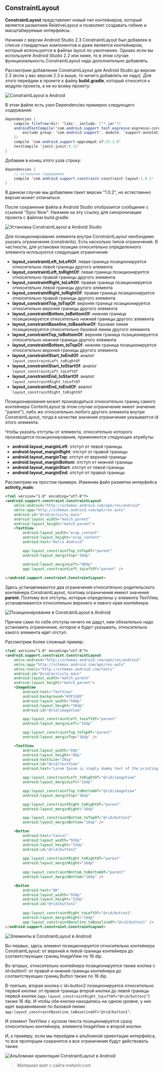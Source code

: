 ## ConstraintLayout

**ConstraintLayout** представляет новый тип контейнеров, который является развитием RelativeLayout и позволяет создавать гибкие и масштабируемые интерфейсы.

Начиная с версии Android Studio 2.3 ConstraintLayout был добавлен в список стандартных компонентов и даже является контейнером, который используется в файлах layout по умолчанию. Однако если вы используете Android Studio 2.2 или ниже, то в этом случае функциональность ConstraintLayout надо дополнительно добавлять.

Рассмотрим добавление ConstraintLayout для Android Studio до версии 2.3 (если у вас версия 2.3 и выше, то ничего добавлять не надо). Для этого перейдем в проекте к файлу **build.gradle**, который относится к модулю проекта, а не ко всему проекту:

![ConstraintLayout в Android](https://metanit.com/java/android/pics/constraintlayout.png)

В этом файле есть узел Dependencies примерно следующего содержания:

```java
dependencies {
    compile fileTree(dir: 'libs', include: ['*.jar'])
    androidTestCompile('com.android.support.test.espresso:espresso-core:2.2.2', {
        exclude group: 'com.android.support', module: 'support-annotations'
    })
    compile 'com.android.support:appcompat-v7:25.1.0'
    testCompile 'junit:junit:4.12'
}
```

Добавим в конец этого узла строку:

```java
dependencies {
    // остальное содержимое
    compile 'com.android.support.constraint:constraint-layout:1.0.2'
}
```

В данном случае мы добавляем пакет версии "1.0.2", но естественно версия может отличаться.

После сохранения файла в Android Studio отобразится сообщение с ссылкой "Sync Now". Нажмем на эту ссылку для синхронизации проекта с файлом build.gradle:

![Установка ConstraintLayout в Android Studio](https://metanit.com/java/android/pics/constraintlayout2.png)

Для позиционирования элемента внутри ConstraintLayout необходимо указать ограничения (constraints). Есть несколько типов ограничений. В частности, для установки позиции относительно определенного элемента испльзуются следующие ограничения:
- **layout_constraintLeft_toLeftOf**: левая граница позиционируется относительно левой границы другого элемента
- **layout_constraintLeft_toRightOf**: левая граница позиционируется относительно правой границы другого элемента
- **layout_constraintRight_toLeftOf**: правая граница позиционируется относительно левой границы другого элемента
- **layout_constraintRight_toRightOf**: правая граница позиционируется относительно правой границы другого элемента
- **layout_constraintTop_toTopOf**: верхняя граница позиционируется относительно верхней границы другого элемента
- **layout_constraintBottom_toBottomOf**: нижняя граница позиционируется относительно нижней границы другого элемента
- **layout_constraintBaseline_toBaselineOf**: базовая линия позиционируется относительно базовой линии другого элемента
- **layout_constraintTop_toBottomOf**: верхняя граница позиционируется относительно нижней границы другого элемента
- **layout_constraintBottom_toTopOf**: нижняя граница позиционируется относительно верхней границы другого элемента
- **layout_constraintStart_toEndOf**: аналог `layout_constraintLeft_toRightOf`
- **layout_constraintStart_toStartOf**: аналог `layout_constraintLeft_toLeftOf`
- **layout_constraintEnd_toStartOf**: аналог `layout_constraintRight_toLeftOf`
- **layout_constraintEnd_toEndOf**: аналог `layout_constraintRight_toRightOf`

Позиционирования может производиться относительно границ самого контейнера ContentLayout (в этом случае ограничение имеет значение "parent"), либо же относительно любого другого элемента внутри ConstraintLayout, тогда в качестве значения ограничения указывается id этого элемента.

Чтобы указать отступы от элемента, относительно которого производится позиционирования, применяются следующие атрибуты:
- **android:layout_marginLeft**: отступ от левой границы
- **android:layout_marginRight**: отступ от правой границы
- **android:layout_marginTop**: отступ от верхней границы
- **android:layout_marginBottom**: отступ от нижней границы
- **android:layout_marginStart**: отступ от левой границы
- **android:layout_marginEnd**: отступ от правой границы

Рассмотрим на простом примере. Изменим файл разметки интерфейса **activity_main**:

```html
<?xml version="1.0" encoding="utf-8"?>
<android.support.constraint.ConstraintLayout
    xmlns:android="http://schemas.android.com/apk/res/android"
    xmlns:app="http://schemas.android.com/apk/res-auto"
    android:id="@+id/activity_main"
    android:layout_width="match_parent"
    android:layout_height="match_parent">
    <TextView
        android:layout_width="wrap_content"
        android:layout_height="wrap_content"
        android:text="Hello Android"

        app:layout_constraintTop_toTopOf="parent"
        android:layout_marginTop="30dp"

        android:layout_marginLeft="80dp"
        app:layout_constraintLeft_toLeftOf="parent" />
        
</android.support.constraint.ConstraintLayout>
```

Здесь устанавливаются два ограничения относительно родительского контейнера ConstraintLayout, поэтому ограничения имеют значение **parent**. Поэтому все отступы, которые определены у элемента TextView, устанавливаются относительно верхнего и левого края контейнера:

![Позиционирование в ConstraintLayout в Android](https://metanit.com/java/android/pics/constraintlayout3.png)

Причем сами по себе отступы ничего не дадут, нам обязательно надо установить ограничение, которое и будет указывать, относительно какого элемента идет отступ.

Рассмотрим более сложный пример:

```html
<?xml version="1.0" encoding="utf-8"?>
<android.support.constraint.ConstraintLayout
    xmlns:android="http://schemas.android.com/apk/res/android"
    xmlns:app="http://schemas.android.com/apk/res-auto"
    xmlns:tools="http://schemas.android.com/tools"
    android:id="@+id/activity_main"
    android:layout_width="match_parent"
    android:layout_height="match_parent">
    <ImageView
        android:text="TextView"
        android:background="#3F51B5"
        android:layout_width="50dp"
        android:layout_height="50dp"
        android:id="@+id/imageView"

        app:layout_constraintLeft_toLeftOf="parent"
        android:layout_marginLeft="16dp"

        app:layout_constraintTop_toTopOf="parent"
        android:layout_marginTop="16dp" />

    <TextView
        android:layout_width="0dp"
        android:layout_height="0dp"
        android:textSize="20sp"
        android:id="@+id/textView"
        android:text="Lorem Ipsum is simply dummy text of the printing and typesetting industry ... remaining essentially unchanged"

        app:layout_constraintLeft_toRightOf="@+id/imageView"
        android:layout_marginLeft="16dp"

        app:layout_constraintTop_toBottomOf="@+id/imageView"
        android:layout_marginTop="16dp"

        app:layout_constraintRight_toRightOf="parent"
        android:layout_marginRight="16dp"

        app:layout_constraintBottom_toTopOf="@+id/button2"
        android:layout_marginBottom="16dp" />

    <Button
        android:text="Cancel"
        android:layout_width="93dp"
        android:layout_height="53dp"
        android:id="@+id/button1"
        
        app:layout_constraintRight_toRightOf="parent"
        android:layout_marginRight="16dp"
        
        app:layout_constraintBottom_toBottomOf="parent"
        android:layout_marginBottom="16dp" />

    <Button
        android:text="OK"
        android:layout_width="93dp"
        android:layout_height="53dp"
        android:id="@+id/button2"
        
        app:layout_constraintRight_toLeftOf="@+id/button1"
        android:layout_marginRight="16dp"
        app:layout_constraintBaseline_toBaselineOf="@+id/button1" />
</android.support.constraint.ConstraintLayout>
```

![Элементы в ConstraintLayout в Android](https://metanit.com/java/android/pics/constraintlayout4.png)

Во-первых, здесь элемент позиционируется относительно контейнера ConstraintLayout: от верхней и левой границы контейнера до соответствующих границ ImageView по 16 dip.

Во-вторых, относительно контейнера позиционируется также кнопка с id=button1: от правой и нижней границы контейнера до соответствующих границ Button также по 16 dip.

В-третьих, вторая кнопка с id=button2 позиционируется относительно первой кнопки: от правой границы второй кнопки до левой границы первой кнопки (`app:layout_constraintRight_toLeftOf="@+id/button1"`) также 16 dip. И чтобы обе кнопки находились на одном уровне, у них идет выравнивание по базовой линии: `app:layout_constraintBaseline_toBaselineOf="@+id/button1"`.

И элемент TextView с куском текста позиционируется сразу относительно контейнера, элемента ImageView и второй кнопки.

И, к примеру, если мы перейдем к альбомной ориентации интерфейса, то все пропорции сохранятся и все ограничения будут действовать также.

![Альбомная ориентация ConstraintLayout в Android](https://metanit.com/java/android/pics/constraintlayout5.png)


> Материал взят с сайта metanit.com